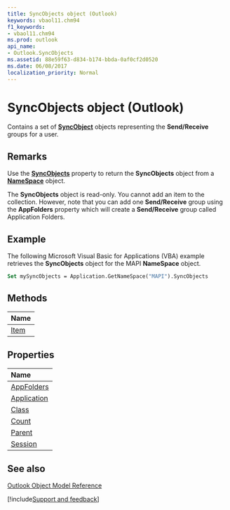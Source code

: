 ```yaml
---
title: SyncObjects object (Outlook)
keywords: vbaol11.chm94
f1_keywords:
- vbaol11.chm94
ms.prod: outlook
api_name:
- Outlook.SyncObjects
ms.assetid: 88e59f63-d834-b174-bbda-0af0cf2d0520
ms.date: 06/08/2017
localization_priority: Normal
---
```



# SyncObjects object (Outlook)

Contains a set of  **[SyncObject](Outlook.SyncObject.md)** objects representing the **Send/Receive** groups for a user.


## Remarks

Use the  **[SyncObjects](Outlook.NameSpace.SyncObjects.md)** property to return the **SyncObjects** object from a **[NameSpace](Outlook.NameSpace.md)** object.

The **SyncObjects** object is read-only. You cannot add an item to the collection. However, note that you can add one **Send/Receive** group using the **AppFolders** property which will create a **Send/Receive** group called Application Folders.


## Example

The following Microsoft Visual Basic for Applications (VBA) example retrieves the  **SyncObjects** object for the MAPI **NameSpace** object.


```vb
Set mySyncObjects = Application.GetNameSpace("MAPI").SyncObjects
```


## Methods



|Name|
|:-----|
|[Item](Outlook.SyncObjects.Item.md)|

## Properties



|Name|
|:-----|
|[AppFolders](Outlook.SyncObjects.AppFolders.md)|
|[Application](Outlook.SyncObjects.Application.md)|
|[Class](Outlook.SyncObjects.Class.md)|
|[Count](Outlook.SyncObjects.Count.md)|
|[Parent](Outlook.SyncObjects.Parent.md)|
|[Session](Outlook.SyncObjects.Session.md)|

## See also


[Outlook Object Model Reference](overview/Outlook/object-model.md)

[!include[Support and feedback](~/includes/feedback-boilerplate.md)]